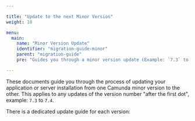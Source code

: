 ```yaml
---

title: "Update to the next Minor Version"
weight: 10

menu:
  main:
    name: "Minor Version Update"
    identifier: "migration-guide-minor"
    parent: "migration-guide"
    pre: "Guides you through a minor version update (Example: `7.3` to `7.4`)."

---
```


These documents guide you through the process of updating your application or server installation from one Camunda minor version to the other.
This applies to any updates of the version number "after the first dot", example: `7.3` to `7.4`.

There is a dedicated update guide for each version:
